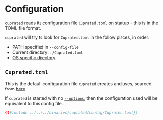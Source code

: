 # Configuration
`cuprated` reads its configuration file `Cuprated.toml` on startup - this is in the [TOML](https://toml.io) file format.

`cuprated` will try to look for `Cuprated.toml` in the follow places, in order:
- PATH specified in `--config-file`
- Current directory: `./Cuprated.toml`
- [OS specific directory](./resources/disk.md)

## `Cuprated.toml`
This is the default configuration file `cuprated` creates and uses, sourced from [here](https://github.com/Cuprate/cuprate/blob/main/binaries/cuprated/config/Cuprated.toml).

If `cuprated` is started with no [`--options`](./cli.md), then the configuration used will be equivalent to this config file.

```toml
{{#include ../../../binaries/cuprated/config/Cuprated.toml}}
```
